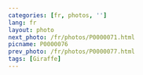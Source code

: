 ```yaml
---
categories: [fr, photos, '']
lang: fr
layout: photo
next_photo: /fr/photos/P0000071.html
picname: P0000076
prev_photo: /fr/photos/P0000077.html
tags: [Giraffe]
---
```

